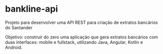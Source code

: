 # bankline-api

Projeto para desenvolver uma API REST para criação de extratos bancários do Santander

Objetivo: construir do zero uma aplicação que gera extratos bancários com duas interfaces: mobile e fullstack, utilizando Java, Angular, Kotlin e Android.

